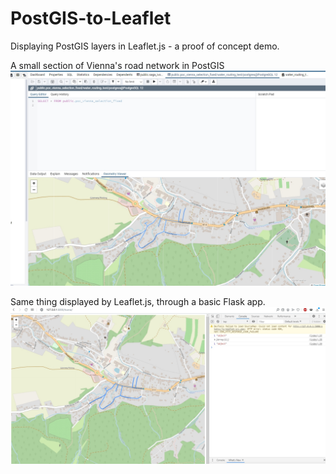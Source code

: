 # PostGIS-to-Leaflet
Displaying PostGIS layers in Leaflet.js - a proof of concept demo.

A small section of Vienna's road network in PostGIS
![postgis](https://raw.githubusercontent.com/ThomasFarmer/PostGIS-to-Leaflet/master/screenshots/pgadmin-data.jpg)

Same thing displayed by Leaflet.js, through a basic Flask app.
![leaflet](https://raw.githubusercontent.com/ThomasFarmer/PostGIS-to-Leaflet/master/screenshots/leaflet-data.jpg)
